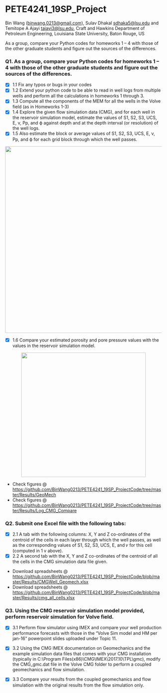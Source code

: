 # PETE4241_19SP_Project
Bin Wang (binwang.0213@gmail.com), Sulav Dhakal <sdhaka5@lsu.edu> and Temitope A Ajayi <tajayi3@lsu.edu>, Craft and Hawkins Department of Petroleum Engineering, Louisiana State University, Baton Rouge, US


As a group, compare your Python codes for homeworks 1 – 4 with those of the other graduate students and figure out the sources of the differences. 

### Q1. As a group, compare your Python codes for homeworks 1 – 4 with those of the other graduate students and figure out the sources of the differences.

- [x] 1.1 Fix any typos or bugs in your codes
- [x] 1.2 Extend your python code to be able to read in well logs from multiple wells and perform all the calculations in homeworks 1 through 3.
- [x] 1.3 Compute all the components of the MEM for all the wells in the Volve field (as in Homeworks 1-3) 
- [x] 1.4 Explore the given flow simulation data (CMG), and for each well in the reservoir simulation model, estimate the values of S1, S2, S3, UCS, E, ν, Pp, and ϕ against depth and at the depth interval (or resolution) of the well logs.
- [x] 1.5 Also estimate the block or average values of S1, S2, S3, UCS, E, ν, Pp, and ϕ for each grid block through which the well passes.

<p align="center">
  <img src = "https://github.com/BinWang0213/PETE4241_19SP_ProjectCode/blob/master/FinalCode/output/GeoMech/15_9-F-14_GeoMechTVD.png" height="600">
</p>

- [x] 1.6 Compare your estimated porosity and pore pressure values with the values in the reservoir simulation model.

<p align="center">
  <img src = "https://github.com/BinWang0213/PETE4241_19SP_ProjectCode/blob/master/Results/Log_CMG_Compare/I-F-5_POROcompare.png" height="400">
</p>

* Check figures @ https://github.com/BinWang0213/PETE4241_19SP_ProjectCode/tree/master/Results/GeoMech
* Check figures @ https://github.com/BinWang0213/PETE4241_19SP_ProjectCode/tree/master/Results/Log_CMG_Compare

### Q2. Submit one Excel file with the following tabs:

- [x] 2.1 A tab with the following columns: X, Y and Z co-ordinates of the centroid of the cells in
each layer through which the well passes, as well as the corresponding values of S1, S2,
S3, UCS, E, and 𝜈 for this cell (computed in 1 v above).
- [x] 2.2 A second tab with the X, Y and Z co-ordinates of the centroid of all the cells in the CMG
simulation data file given. 

* Download spreadsheets @ https://github.com/BinWang0213/PETE4241_19SP_ProjectCode/blob/master/Results/CMGWell_Geomech.xlsx
* Download spreadsheets @ https://github.com/BinWang0213/PETE4241_19SP_ProjectCode/blob/master/Results/cmg_all_cells.xlsx

### Q3. Using the CMG reservoir simulation model provided, perform reservoir simulation for Volve field.

- [x] 3.1 Perform flow simulator using IMEX and compare your well production performance forecasts with those in the “Volve Sim model and
HM per jan-16” powerpoint slides uploaded under Topic 11.

- [x] 3.2 Using the CMG IMEX documentation on Geomechanics and the example simulation data
files that comes with your CMG installation (typically in C:\Program
Files(x86)\CMG\IMEX\2017.10\TPL\gmc), modify the CMG_gmc.dat file in the Volve CMG
folder to perform a coupled geomechanics and flow simulation.

- [x] 3.3 Compare your results from the coupled geomechanics and flow simulation with the
original results from the flow simulation only.